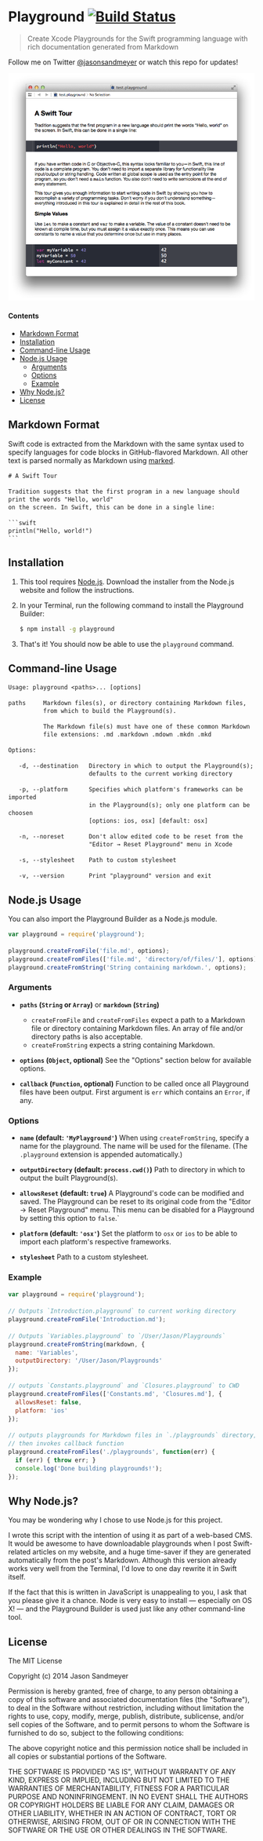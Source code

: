 # Playground [![Build Status](https://travis-ci.org/jas/playground.svg?branch=master)](https://travis-ci.org/jas/playground)

> Create Xcode Playgrounds for the Swift programming language with rich documentation generated from Markdown

Follow me on Twitter [@jasonsandmeyer](http://twitter.com/jasonsandmeyer) or watch this repo for updates!

![Playground example](screenshot.png)

#### Contents
* [Markdown Format](README.md#markdown-format)
* [Installation](README.md#installation)
* [Command-line Usage](README.md#command-line-usage)
* [Node.js Usage](README.md#nodejs-usage)
  * [Arguments](README.md#arguments)
  * [Options](README.md#options)
  * [Example](README.md#example)
* [Why Node.js?](README.md#why-nodejs)
* [License](README.md#license)

## Markdown Format

Swift code is extracted from the Markdown with the same syntax used to specify languages for code blocks in GitHub-flavored Markdown. All other text is parsed normally as Markdown using [marked](https://github.com/chjj/marked).

    # A Swift Tour

    Tradition suggests that the first program in a new language should print the words "Hello, world"
    on the screen. In Swift, this can be done in a single line:

    ```swift
    println("Hello, world!")
    ```

## Installation

1. This tool requires [Node.js](http://nodejs.org). Download the installer from the Node.js website and follow the instructions.

2. In your Terminal, run the following command to install the Playground Builder:

   ```sh
   $ npm install -g playground
   ```

3. That's it! You should now be able to use the `playground` command.

## Command-line Usage

```
Usage: playground <paths>... [options]

paths     Markdown files(s), or directory containing Markdown files,
          from which to build the Playground(s).
          
          The Markdown file(s) must have one of these common Markdown
          file extensions: .md .markdown .mdown .mkdn .mkd

Options:

   -d, --destination   Directory in which to output the Playground(s);
                       defaults to the current working directory

   -p, --platform      Specifies which platform's frameworks can be imported
                       in the Playground(s); only one platform can be choosen
                       [options: ios, osx] [default: osx]

   -n, --noreset       Don't allow edited code to be reset from the
                       "Editor → Reset Playground" menu in Xcode

   -s, --stylesheet    Path to custom stylesheet

   -v, --version       Print "playground" version and exit
```

## Node.js Usage

You can also import the Playground Builder as a Node.js module.

```js
var playground = require('playground');

playground.createFromFile('file.md', options);
playground.createFromFiles(['file.md', 'directory/of/files/'], options);
playground.createFromString('String containing markdown.', options);
```

### Arguments

* **`paths` (`String` or `Array`)** or **`markdown` (`String`)**
  * `createFromFile` and `createFromFiles` expect a path to a Markdown file or directory containing Markdown files. An array of file and/or directory paths is also acceptable.
  * `createFromString` expects a string containing Markdown.

* **`options` (`Object`, optional)**
  See the "Options" section below for available options.

* **`callback` (`Function`, optional)**
  Function to be called once all Playground files have been output. First argument is `err` which contains an `Error`, if any.

### Options

* **`name` (default: `'MyPlayground'`)**
  When using `createFromString`, specify a name for the playground. The name will be used for
  the filename. (The `.playground` extension is appended automatically.)

* **`outputDirectory` (default: `process.cwd()`)**
  Path to directory in which to output the built Playground(s).

* **`allowsReset` (default: `true`)**
  A Playground's code can be modified and saved. The Playground can be reset to its original code from the "Editor → Reset Playground" menu. This menu can be disabled for a Playground by setting this option to `false`.`

* **`platform` (default: `'osx'`)**
  Set the platform to `osx` or `ios` to be able to import each platform's respective frameworks.

* **`stylesheet`**
  Path to a custom stylesheet.


### Example

```js
var playground = require('playground');

// Outputs `Introduction.playground` to current working directory
playground.createFromFile('Introduction.md');

// Outputs `Variables.playground` to `/User/Jason/Playgrounds`
playground.createFromString(markdown, {
  name: 'Variables',
  outputDirectory: '/User/Jason/Playgrounds'
});

// outputs `Constants.playground` and `Closures.playground` to CWD
playground.createFromFiles(['Constants.md', 'Closures.md'], {
  allowsReset: false,
  platform: 'ios'
});

// outputs playgrounds for Markdown files in `./playgrounds` directory,
// then invokes callback function
playground.createFromFiles('./playgrounds', function(err) {
  if (err) { throw err; }
  console.log('Done building playgrounds!');
});
```

## Why Node.js?

You may be wondering why I chose to use Node.js for this project.

I wrote this script with the intention of using it as part of a web-based CMS. It would be awesome to have downloadable playgrounds when I post Swift-related articles on my website, and a huge time-saver if they are generated automatically from the post's Markdown. Although this version already works very well from the Terminal, I'd love to one day rewrite it in Swift itself.

If the fact that this is written in JavaScript is unappealing to you, I ask that you please give it a chance. Node is very easy to install — especially on OS X!  — and the Playground Builder is used just like any other command-line tool.

## License

The MIT License

Copyright (c) 2014 Jason Sandmeyer

Permission is hereby granted, free of charge, to any person obtaining a copy of this software and associated documentation files (the "Software"), to deal in the Software without restriction, including without limitation the rights to use, copy, modify, merge, publish, distribute, sublicense, and/or sell copies of the Software, and to permit persons to whom the Software is furnished to do so, subject to the following conditions:

The above copyright notice and this permission notice shall be included in all copies or substantial portions of the Software.

THE SOFTWARE IS PROVIDED "AS IS", WITHOUT WARRANTY OF ANY KIND, EXPRESS OR IMPLIED, INCLUDING BUT NOT LIMITED TO THE WARRANTIES OF MERCHANTABILITY, FITNESS FOR A PARTICULAR PURPOSE AND NONINFRINGEMENT. IN NO EVENT SHALL THE AUTHORS OR COPYRIGHT HOLDERS BE LIABLE FOR ANY CLAIM, DAMAGES OR OTHER LIABILITY, WHETHER IN AN ACTION OF CONTRACT, TORT OR OTHERWISE, ARISING FROM, OUT OF OR IN CONNECTION WITH THE SOFTWARE OR THE USE OR OTHER DEALINGS IN THE SOFTWARE.
